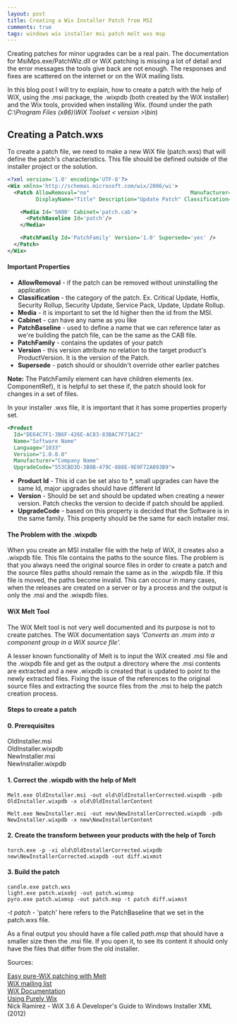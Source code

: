 ```yaml
---
layout: post
title: Creating a Wix Installer Patch from MSI
comments: true
tags: windows wix installer msi patch melt wxs msp
---
```


Creating patches for minor upgrades can be a real pain. The documentation for MsiMps.exe/PatchWiz.dll or WiX patching is missing a lot of detail and the error messages the tools give back are not enough. The responses and fixes are scattered on the internet or on the WiX mailing lists.

In this blog post I will try to explain, how to create a patch with the help of WiX, using the .msi package, the .wixpdb (both created by the WiX installer) and the Wix tools, provided when installing Wix. (found under the path _C:\Program Files (x86)\WiX Toolset < version >\bin_)

## Creating a Patch.wxs

To create a patch file, we need to make a new WiX file (patch.wxs) that will define the patch's characteristics. This file should be defined outside of the installer project or the solution.

```xml
<?xml version='1.0' encoding='UTF-8'?>
<Wix xmlns='http://schemas.microsoft.com/wix/2006/wi'>
  <Patch AllowRemoval="no"                                Manufacturer="Company"
         DisplayName="Title" Description="Update Patch" Classification="Update">

    <Media Id='5000' Cabinet='patch.cab'>
      <PatchBaseline Id='patch'/>
    </Media>

    <PatchFamily Id='PatchFamily' Version='1.0' Supersede='yes' />
  </Patch>
</Wix>
```

#### Important Properties

* **AllowRemoval** - if the patch can be removed without uninstalling the application
* **Classification** - the category of the patch. Ex. Critical Update, Hotfix, Security Rollup, Security Update, Service Pack, Update, Update Rollup.
* **Media** - it is important to set the Id higher then the id from the MSI.
* **Cabinet** - can have any name as you like
* **PatchBaseline** - used to define a name that we can reference later as we're building the patch file, can be the same as the CAB file.
* **PatchFamily** - contains the updates of your patch
* **Version** - this version attribute no relation to the target product's ProductVersion. It is the version of the Patch.
* **Supersede** - patch should or shouldn't override other earlier patches

**Note:** The PatchFamily element can have children elements (ex. ComponentRef), it is helpful to set these if, the patch should look for changes in a set of files.

In your installer .wxs file, it is important that it has some properties properly set.

```xml
<Product
  Id="DE64C7F1-3B6F-426E-AC83-83BAC7F71AC2"
  Name="Software Name"
  Language="1033"
  Version="1.0.0.0"
  Manufacturer="Company Name"
  UpgradeCode="553CBD3D-3B0B-479C-888E-9E9F72A093B9">
```

* **Product Id** - This id can be set also to *, small upgrades can have the same Id, major upgrades should have different Id
* **Version** - Should be set and should be updated when creating a newer version. Patch checks the version to decide if patch should be applied.
* **UpgradeCode** - based on this property is decided that the Software is in the same family. This property should be the same for each installer msi.

#### The Problem with the .wixpdb

When you create an MSI installer file with the help of WiX, it creates also a .wixpdb file.  This file contains the paths to the source files. The problem is that you always need the original source files in order to create a patch and the source files paths should remain the same as in the .wixpdb file. If this file is moved, the paths become invalid. This can occour in many cases, when the releases are created on a server or by a process and the output is only the .msi and the .wixpdb files.

#### WiX Melt Tool

The WiX Melt tool is not very well documented and its purpose is not to create patches. The WiX documentation says _'Converts an .msm into a component group in a WiX source file'._

A lesser known functionality of Melt is to input the WiX created .msi file and the .wixpdb file and get as the output a directory where the .msi contents are extracted and a new .wixpdb is created that is updated to point to the newly extracted files. Fixing the issue of the references to the original source files and extracting the source files from the .msi to help the patch creation process.

#### Steps to create a patch

#### 0. Prerequisites  

OldInstaller.msi  
OldInstaller.wixpdb  
NewInstaller.msi  
NewInstaller.wixpdb

#### 1. Correct the .wixpdb with the help of Melt

```shell
Melt.exe OldInstaller.msi -out old\OldInstallerCorrected.wixpdb -pdb OldInstaller.wixpdb -x old\OldInstallerContent
```

```shell
Melt.exe NewInstaller.msi -out new\NewInstallerCorrected.wixpdb -pdb NewInstaller.wixpdb -x new\NewInstallerContent
```

#### 2. Create the transform between your products with the help of Torch

```shell
torch.exe -p -xi old\OldInstallerCorrected.wixpdb new\NewInstallerCorrected.wixpdb -out diff.wixmst
```

#### 3. Build the patch

```shell
candle.exe patch.wxs
light.exe patch.wixobj -out patch.wixmsp
pyro.exe patch.wixmsp -out patch.msp -t patch diff.wixmst
```

_-t patch_ - 'patch' here refers to the PatchBaseline that we set in the patch.wxs file.

As a final output you should have a file called _path.msp_ that should have a smaller size then the .msi file. If you open it, to see its content it should only have the files that differ from the old installer.

Sources:

[Easy pure-WiX patching with Melt](http://www.joyofsetup.com/2013/07/16/easy-pure-wix-patching-with-melt/)  
[WiX mailing list](http://windows-installer-xml-wix-toolset.687559.n2.nabble.com/Creating-patches-using-wixout-bf-flag-deprecated-td7598765.html)  
[WiX Documentation](https://wixtoolset.org/documentation/manual/v3/overview/alltools.html)  
[Using Purely Wix](https://wixtoolset.org/documentation/manual/v3/patching/wix_patching.html)  
Nick Ramirez - WiX 3.6 A Developer's Guide to Windows Installer XML (2012)